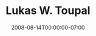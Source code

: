 ---
title: Lukas W. Toupal
date: 2008-08-14T00:00:00-07:00
tags:
  - eagle
description:
draft: false
---